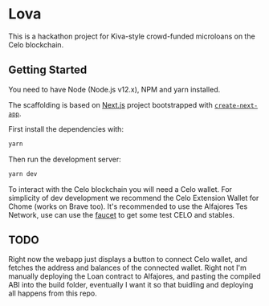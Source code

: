 # Lova

This is a hackathon project for Kiva-style crowd-funded microloans on the Celo blockchain.

## Getting Started

You need to have Node (Node.js v12.x), NPM and yarn installed.

The scaffolding is based on [Next.js](https://nextjs.org/) project bootstrapped with [`create-next-app`](https://github.com/vercel/next.js/tree/canary/packages/create-next-app).

First install the dependencies with:
```bash
yarn
```

Then run the development server:

```bash
yarn dev
```

To interact with the Celo blockchain you will need a Celo wallet. For simplicity of dev development we recommend the Celo Extension Wallet for Chome (works on Brave too).
It's recommended to use the Alfajores Tes Network, use can use the [faucet](https://celo.org/developers/faucet) to get some test CELO and stables.

## TODO

Right now the webapp just displays a button to connect Celo wallet, and fetches the address and balances of the connected wallet.
Right not I'm manually deploying the Loan contract to Alfajores, and pasting the compiled ABI into the build folder,
eventually I want it so that buidling and deploying all happens from this repo.